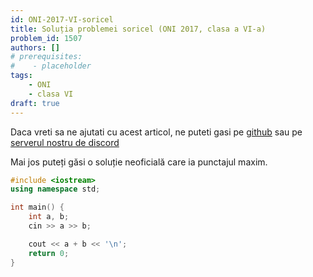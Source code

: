 ```yaml
---
id: ONI-2017-VI-soricel
title: Soluția problemei soricel (ONI 2017, clasa a VI-a)
problem_id: 1507
authors: []
# prerequisites:
#    - placeholder
tags:
    - ONI
    - clasa VI
draft: true
---
```


Daca vreti sa ne ajutati cu acest articol, ne puteti gasi pe [github](https://github.com/roalgo-discord/arhiva-educationala) sau pe [serverul nostru de discord](https://discord.gg/vdDRSmg3fC)

Mai jos puteți găsi o soluție neoficială care ia punctajul maxim.

```cpp
#include <iostream>
using namespace std;

int main() {
    int a, b;
    cin >> a >> b;

    cout << a + b << '\n';
    return 0;
}
```
